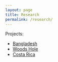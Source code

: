```yaml
---
layout: page
title: Research
permalink: /research/
---
```


Projects:

- [Bangladesh](/research/Bangladesh)
- [Woods Hole](/reserach/WH)
- [Costa Rica](/research/CR)